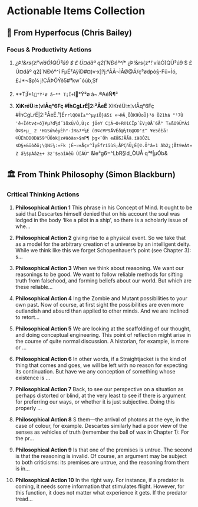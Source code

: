 # Actionable Items Collection

## 🚀 From Hyperfocus (Chris Bailey)

### Focus & Productivity Actions
1. **¿Þ!&rs{z*!'víäÓ)QÛ³ú9 $ £ Ú¤dãº q2[´NÐô°^î**
   ¿Þ!&rs{z*!'víäÓ)QÛ³ú9 $ £ Ú¤dãº q2[´NÐô°^î FµÉ²AÿîD#¤)v·x]?j:°ÂÃ¬ÌÅØ@Ä/ç³ødpò§-Fü=Ìó,£J*¬$p¼ j!CÁÞÓÝð5#³kw¯óúb¸Sf

2. **T¡Ï+`l°Ý²ø á~**
   T¡Ï+`l°Ý²ø á~.®AéÑ¶³

3. **XìKréÜ:±¦vIÅq°6Fç #ÍhCgLrÉ|2:²ÅeÊ**
   XìKréÜ:±¦vIÅq°6Fç #ÍhCgLrÉ|2:²ÅeÊ.¹]É`rrlQ0êÍ±"^µyíÔ}ã5í ×¬ÞÄ¸ÕÒK9ÙoÛ}³ö Ò21há "¹7Ù 'ê÷Ïétv¢÷ó}¥µ?d½d´ìõxÚ/Ò,Ù¡c jÓeY C¦Á¬O÷R©1CÏp´ÈV¡0Å¨6Å° T±ßO9ÜYÁí Ò©$+µ_ 2 ¹HGSú%êyÈh°-ÍR&7º¼É û9©c¥P9ÄVÊð@½tG@OD'£^ ¥e5êÈä!©ÙÉhÐD0Dâ59³ÜÓòk|z#âôäs>$nP¶ þg×¨Óh eÆÚßJÄÃã.ïà8ÓZL sD§±&üòðö¡\QNi¼:»Fk ¦É~¤±Åç×^ÎyÈfríïùS;ÅPÇñÜ­¿È[©.Ö°â»1 âb2¿¦Åt®eÁt» Z â¼$pÀâ2±+ 3z¨$±aÍÁêü Û[ÂÜ^` &ìe³g6=^LbR§ìd_ÒUÅ q³ª|µÓb&


## 🏛️ From Think Philosophy (Simon Blackburn)

### Critical Thinking Actions
1. **Philosophical Action 1**
   This phrase in his Concept of Mind. It ought to be said that Descartes himself denied that on his account the soul was lodged in the body ‘like a pilot in a ship’, so there is a scholarly issue of whe...

2. **Philosophical Action 2**
   giving rise to a physical event. So we take that as a model for the arbitrary creation of a universe by an intelligent deity. While we think like this we forget Schopenhauer’s point (see Chapter 3): s...

3. **Philosophical Action 3**
   When we think about reasoning. We want our reasonings to be good. We want to follow reliable methods for sifting truth from falsehood, and forming beliefs about our world. But which are these reliable...

4. **Philosophical Action 4**
   Ing the Zombie and Mutant possibilities to your own past. Now of course, at first sight the possibilities are even more outlandish and absurd than applied to other minds. And we are inclined to retort...

5. **Philosophical Action 5**
   We are looking at the scaffolding of our thought, and doing conceptual engineering. This point of reflection might arise in the course of quite normal discussion. A historian, for example, is more or ...

6. **Philosophical Action 6**
   In other words, if a Straightjacket is the kind of thing that comes and goes, we will be left with no reason for expecting its continuation. But have we any conception of something whose existence is ...

7. **Philosophical Action 7**
   Back, to see our perspective on a situation as perhaps distorted or blind, at the very least to see if there is argument for preferring our ways, or whether it is just subjective. Doing this properly ...

8. **Philosophical Action 8**
   S them—the arrival of photons at the eye, in the case of colour, for example. Descartes similarly had a poor view of the senses as vehicles of truth (remember the ball of wax in Chapter 1): For the pr...

9. **Philosophical Action 9**
   Is that one of the premises is untrue. The second is that the reasoning is invalid. Of course, an argument may be subject to both criticisms: its premises are untrue, and the reasoning from them is in...

10. **Philosophical Action 10**
   In the right way. For instance, if a predator is coming, it needs some information that stimulates flight. However, for this function, it does not matter what experience it gets. If the predator tread...

